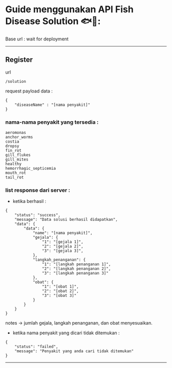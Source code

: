 # Guide menggunakan API Fish Disease Solution 🐟💉:

Base url : wait for deployment

---

## Register

url

```
/solution
```

request payload data :

```
{
    "diseaseName" : "[nama penyakit]"
}
```

### nama-nama penyakit yang tersedia :

```
aeromonas
anchor_worms
costia
dropsy
fin_rot
gill_flukes
gill_mites
healthy
hemorrhagic_septicemia
mouth_rot
tail_rot
```

### list response dari server :

- ketika berhasil :

```
{
    "status": "success",
    "message": "Data solusi berhasil didapatkan",
    "data": {
        "data": {
            "name": "[nama penyakit]",
            "gejala": {
                "1": "[gejala 1]",
                "2": "[gejala 2]",
                "3": "[gejala 3]",
            },
            "langkah_penanganan": {
                "1": "[langkah penanganan 1]",
                "2": "[langkah penanganan 2]",
                "3": "[langkah penanganan 3]"
            },
            "obat": {
                "1": "[obat 1]",
                "2": "[obat 2]",
                "3": "[obat 3]"
            }
        }
    }
}
```

notes -> jumlah gejala, langkah penanganan, dan obat menyesuaikan.

- ketika nama penyakit yang dicari tidak ditemukan :

```
{
    "status": "failed",
    "message": "Penyakit yang anda cari tidak ditemukan"
}
```

---
